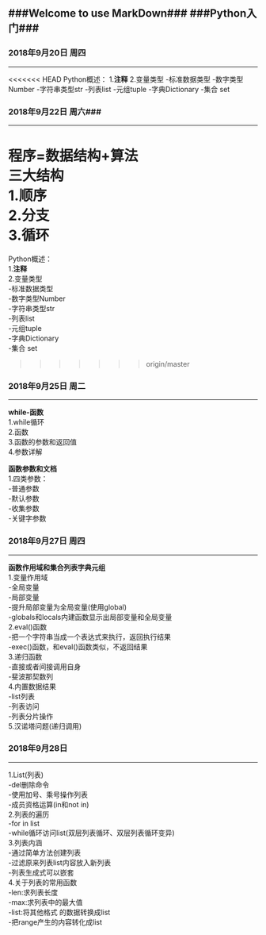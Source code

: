 ###Welcome to use MarkDown###
###Python入门###
---

### 2018年9月20日 周四 ###
---
<<<<<<< HEAD
Python概述：
1.**注释**
2.变量类型
-标准数据类型
  -数字类型Number
  -字符串类型str
  -列表list
  -元组tuple
  -字典Dictionary
  -集合 set
 
### 2018年9月22日 周六###    
---
程序=数据结构+算法     
**三大结构**    
1.顺序       
2.分支      
3.循环      
=======
Python概述：   
1.**注释**     
2.变量类型   
-标准数据类型  
  -数字类型Number   
  -字符串类型str   
  -列表list   
  -元组tuple   
  -字典Dictionary   
  -集合 set   
>>>>>>> origin/master

### 2018年9月25日 周二 ###  
---  
**while-函数**      
1.while循环     
2.函数      
3.函数的参数和返回值      
4.参数详解      
          
**函数参数和文档**    
1.四类参数：    
  -普通参数     
  -默认参数     
  -收集参数      
  -关键字参数     
 
### 2018年9月27日 周四 ###   
---
**函数作用域和集合列表字典元组**    
1.变量作用域    
  -全局变量    
  -局部变量   
  -提升局部变量为全局变量(使用global)  
  -globals和locals内建函数显示出局部变量和全局变量   
2.eval()函数    
  -把一个字符串当成一个表达式来执行，返回执行结果    
  -exec()函数，和eval()函数类似，不返回结果    
3.递归函数    
  -直接或者间接调用自身   
  -斐波那契数列    
4.内置数据结果       
  -list列表    
  -列表访问    
  -列表分片操作  
5.汉诺塔问题(递归调用)   

### 2018年9月28日 ###  
---
1.List(列表)  
  -del删除命令    
  -使用加号、乘号操作列表   
  -成员资格运算(in和not in)  
2.列表的遍历  
  -for in list   
  -while循环访问list(双层列表循环、双层列表循环变异)    
3.列表内涵    
  -通过简单方法创建列表    
  -过滤原来列表list内容放入新列表   
  -列表生成式可以嵌套   
4.关于列表的常用函数    
  -len:求列表长度  
  -max:求列表中的最大值   
  -list:将其他格式 的数据转换成list    
  -把range产生的内容转化成list   
  
   
  
